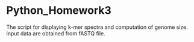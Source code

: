 # Python_Homework3

The script for displaying k-mer spectra and computation of genome size. Input data are obtained from fASTQ file.
